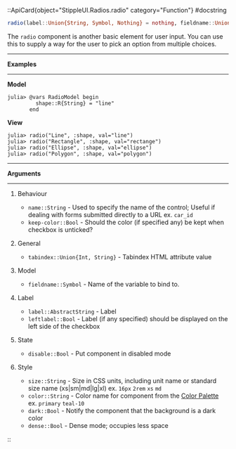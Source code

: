 

::ApiCard{object="StippleUI.Radios.radio" category="Function"}
#docstring


```julia
radio(label::Union{String, Symbol, Nothing} = nothing, fieldname::Union{Symbol,Nothing} = nothing, args...; kwargs...)
```

The `radio` component is another basic element for user input. You can use this to supply a way for the user to pick an option from multiple choices.

---

**Examples**

---

**Model**

```julia-repl
julia> @vars RadioModel begin
         shape::R{String} = "line"
       end
```

**View**

```julia-repl
julia> radio("Line", :shape, val="line")
julia> radio("Rectangle", :shape, val="rectange")
julia> radio("Ellipse", :shape, val="ellipse")
julia> radio("Polygon", :shape, val="polygon")
```

---

**Arguments**

---

1. Behaviour

      * `name::String` - Used to specify the name of the control; Useful if dealing with forms submitted directly to a URL ex. `car_id`
      * `keep-color::Bool` - Should the color (if specified any) be kept when checkbox is unticked?
2. General

      * `tabindex::Union{Int, String}` - Tabindex HTML attribute value
3. Model

      * `fieldname::Symbol` - Name of the variable to bind to.
4. Label

      * `label::AbstractString` - Label
      * `leftlabel::Bool` - Label (if any specified) should be displayed on the left side of the checkbox
5. State

      * `disable::Bool` - Put component in disabled mode
6. Style

      * `size::String` - Size in CSS units, including unit name or standard size name (xs|sm|md|lg|xl) ex. `16px` `2rem` `xs` `md`
      * `color::String` - Color name for component from the [Color Palette](https://quasar.dev/style/color-palette) ex. `primary` `teal-10`
      * `dark::Bool` - Notify the component that the background is a dark color
      * `dense::Bool` - Dense mode; occupies less space

::
